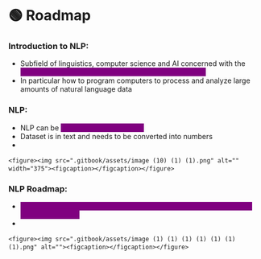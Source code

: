 # 🟢 Roadmap

### Introduction to NLP:

* Subfield of linguistics, computer science and AI concerned with the <mark style="color:purple;background-color:purple;">**interactions between computers and human language**</mark>
* In particular how to program computers to process and analyze large amounts of natural language data

### NLP:

* NLP can be <mark style="color:purple;background-color:purple;">**used in ML as well as DL**</mark>
* Dataset is in text and needs to be converted into numbers
*

    <figure><img src=".gitbook/assets/image (10) (1) (1).png" alt="" width="375"><figcaption></figcaption></figure>

### NLP Roadmap:

* <mark style="color:purple;background-color:purple;">**Text preprocessing means how we can clean the data and make the data more usable**</mark>
*

    <figure><img src=".gitbook/assets/image (1) (1) (1) (1) (1) (1) (1).png" alt=""><figcaption></figcaption></figure>
